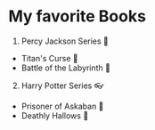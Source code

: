 # My favorite Books
1. Percy Jackson Series 🔱
  * Titan's Curse 🦁
  * Battle of the Labyrinth 🌋
2. Harry Potter Series 👓
  * Prisoner of Askaban 🐺
  * Deathly Hallows 🏰
